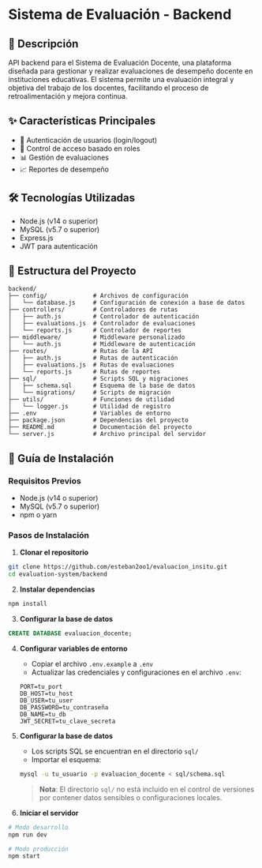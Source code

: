 # Sistema de Evaluación - Backend

## 📝 Descripción

API backend para el Sistema de Evaluación Docente, una plataforma diseñada para gestionar y realizar evaluaciones de desempeño docente en instituciones educativas. El sistema permite una evaluación integral y objetiva del trabajo de los docentes, facilitando el proceso de retroalimentación y mejora continua.

## ✨ Características Principales

- 🔐 Autenticación de usuarios (login/logout)
- 👥 Control de acceso basado en roles
- 📊 Gestión de evaluaciones
- 📈 Reportes de desempeño

## 🛠️ Tecnologías Utilizadas

- Node.js (v14 o superior)
- MySQL (v5.7 o superior)
- Express.js
- JWT para autenticación

## 📁 Estructura del Proyecto

```
backend/
├── config/             # Archivos de configuración
│   └── database.js     # Configuración de conexión a base de datos
├── controllers/        # Controladores de rutas
│   ├── auth.js         # Controlador de autenticación
│   ├── evaluations.js  # Controlador de evaluaciones
│   └── reports.js      # Controlador de reportes
├── middleware/         # Middleware personalizado
│   └── auth.js         # Middleware de autenticación
├── routes/             # Rutas de la API
│   ├── auth.js         # Rutas de autenticación
│   ├── evaluations.js  # Rutas de evaluaciones
│   └── reports.js      # Rutas de reportes
├── sql/                # Scripts SQL y migraciones
│   ├── schema.sql      # Esquema de la base de datos
│   └── migrations/     # Scripts de migración
├── utils/              # Funciones de utilidad
│   └── logger.js       # Utilidad de registro
├── .env                # Variables de entorno
├── package.json        # Dependencias del proyecto
├── README.md           # Documentación del proyecto
└── server.js           # Archivo principal del servidor
```

## 🚀 Guía de Instalación

### Requisitos Previos

- Node.js (v14 o superior)
- MySQL (v5.7 o superior)
- npm o yarn

### Pasos de Instalación

1. **Clonar el repositorio**
```bash
git clone https://github.com/esteban2oo1/evaluacion_insitu.git
cd evaluation-system/backend
```

2. **Instalar dependencias**
```bash
npm install
```

3. **Configurar la base de datos**
```sql
CREATE DATABASE evaluacion_docente;
```

4. **Configurar variables de entorno**
   - Copiar el archivo `.env.example` a `.env`
   - Actualizar las credenciales y configuraciones en el archivo `.env`:
   ```
   PORT=tu_port
   DB_HOST=tu_host
   DB_USER=tu_user
   DB_PASSWORD=tu_contraseña
   DB_NAME=tu_db
   JWT_SECRET=tu_clave_secreta
   ```

5. **Configurar la base de datos**
   - Los scripts SQL se encuentran en el directorio `sql/`
   - Importar el esquema:
   ```bash
   mysql -u tu_usuario -p evaluacion_docente < sql/schema.sql
   ```
   > **Nota**: El directorio `sql/` no está incluido en el control de versiones por contener datos sensibles o configuraciones locales.

6. **Iniciar el servidor**
```bash
# Modo desarrollo
npm run dev

# Modo producción
npm start
```
